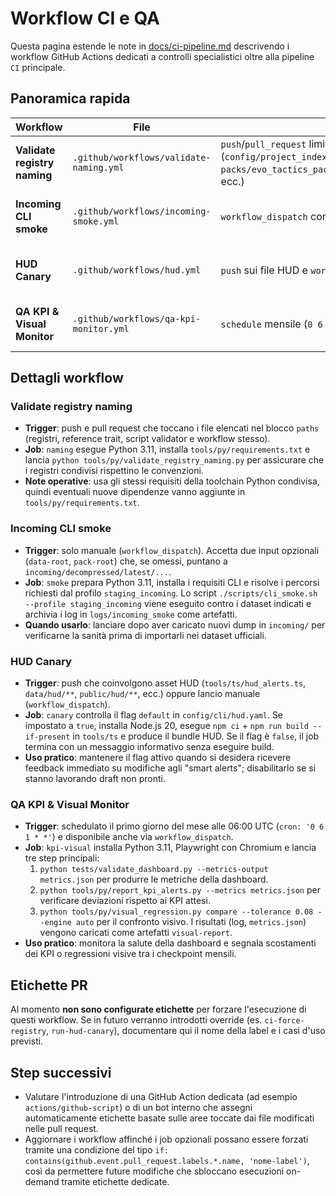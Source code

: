 # Workflow CI e QA

Questa pagina estende le note in [docs/ci-pipeline.md](ci-pipeline.md) descrivendo i workflow GitHub Actions dedicati a controlli specialistici oltre alla pipeline `CI` principale.

## Panoramica rapida

| Workflow | File | Trigger | Scopo principale |
| --- | --- | --- | --- |
| **Validate registry naming** | `.github/workflows/validate-naming.yml` | `push`/`pull_request` limitati a percorsi di registro (`config/project_index.json`, `packs/evo_tactics_pack/tools/config/registries/**`, ecc.) | Convalida naming e allineamento degli identificativi tramite `python tools/py/validate_registry_naming.py`. |
| **Incoming CLI smoke** | `.github/workflows/incoming-smoke.yml` | `workflow_dispatch` con input opzionali | Esegue `scripts/cli_smoke.sh` in modalità `staging_incoming` contro asset decompressi per i caricamenti da `incoming/`. |
| **HUD Canary** | `.github/workflows/hud.yml` | `push` sui file HUD e `workflow_dispatch` | Verifica rapida degli "smart alerts" HUD: se abilitati in `config/cli/hud.yaml` installa Node.js, builda `tools/ts` e segnala eventuali problemi. |
| **QA KPI & Visual Monitor** | `.github/workflows/qa-kpi-monitor.yml` | `schedule` mensile (`0 6 1 * *`) e `workflow_dispatch` | Controlla regressioni metriche (`tests/validate_dashboard.py`, `report_kpi_alerts.py`) e confronta gli snapshot visivi (`visual_regression.py`). |

## Dettagli workflow

### Validate registry naming
- **Trigger**: push e pull request che toccano i file elencati nel blocco `paths` (registri, reference trait, script validator e workflow stesso).
- **Job**: `naming` esegue Python 3.11, installa `tools/py/requirements.txt` e lancia `python tools/py/validate_registry_naming.py` per assicurare che i registri condivisi rispettino le convenzioni.
- **Note operative**: usa gli stessi requisiti della toolchain Python condivisa, quindi eventuali nuove dipendenze vanno aggiunte in `tools/py/requirements.txt`.

### Incoming CLI smoke
- **Trigger**: solo manuale (`workflow_dispatch`). Accetta due input opzionali (`data-root`, `pack-root`) che, se omessi, puntano a `incoming/decompressed/latest/...`.
- **Job**: `smoke` prepara Python 3.11, installa i requisiti CLI e risolve i percorsi richiesti dal profilo `staging_incoming`. Lo script `./scripts/cli_smoke.sh --profile staging_incoming` viene eseguito contro i dataset indicati e archivia i log in `logs/incoming_smoke` come artefatti.
- **Quando usarlo**: lanciare dopo aver caricato nuovi dump in `incoming/` per verificarne la sanità prima di importarli nei dataset ufficiali.

### HUD Canary
- **Trigger**: push che coinvolgono asset HUD (`tools/ts/hud_alerts.ts`, `data/hud/**`, `public/hud/**`, ecc.) oppure lancio manuale (`workflow_dispatch`).
- **Job**: `canary` controlla il flag `default` in `config/cli/hud.yaml`. Se impostato a `true`, installa Node.js 20, esegue `npm ci` + `npm run build --if-present` in `tools/ts` e produce il bundle HUD. Se il flag è `false`, il job termina con un messaggio informativo senza eseguire build.
- **Uso pratico**: mantenere il flag attivo quando si desidera ricevere feedback immediato su modifiche agli "smart alerts"; disabilitarlo se si stanno lavorando draft non pronti.

### QA KPI & Visual Monitor
- **Trigger**: schedulato il primo giorno del mese alle 06:00 UTC (`cron: '0 6 1 * *'`) e disponibile anche via `workflow_dispatch`.
- **Job**: `kpi-visual` installa Python 3.11, Playwright con Chromium e lancia tre step principali:
  1. `python tests/validate_dashboard.py --metrics-output metrics.json` per produrre le metriche della dashboard.
  2. `python tools/py/report_kpi_alerts.py --metrics metrics.json` per verificare deviazioni rispetto ai KPI attesi.
  3. `python tools/py/visual_regression.py compare --tolerance 0.08 --engine auto` per il confronto visivo.
  I risultati (log, `metrics.json`) vengono caricati come artefatti `visual-report`.
- **Uso pratico**: monitora la salute della dashboard e segnala scostamenti dei KPI o regressioni visive tra i checkpoint mensili.

## Etichette PR
Al momento **non sono configurate etichette** per forzare l'esecuzione di questi workflow. Se in futuro verranno introdotti override (es. `ci-force-registry`, `run-hud-canary`), documentare qui il nome della label e i casi d'uso previsti.

## Step successivi
- Valutare l'introduzione di una GitHub Action dedicata (ad esempio `actions/github-script`) o di un bot interno che assegni automaticamente etichette basate sulle aree toccate dai file modificati nelle pull request.
- Aggiornare i workflow affinché i job opzionali possano essere forzati tramite una condizione del tipo `if: contains(github.event.pull_request.labels.*.name, 'nome-label')`, così da permettere future modifiche che sbloccano esecuzioni on-demand tramite etichette dedicate.
